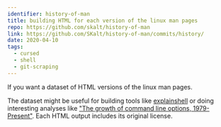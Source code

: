 ```yaml
---
identifier: history-of-man
title: building HTML for each version of the linux man pages
repo: https://github.com/skalt/history-of-man
link: https://github.com/SKalt/history-of-man/commits/history/
date: 2020-04-10
tags:
  - cursed
  - shell
  - git-scraping
---
```


If you want a dataset of HTML versions of the linux man pages.

<!--more-->

The dataset might be useful for building tools like [explainshell][explainshell] or doing interesting analyses like ["The growth of command line options, 1979-Present"][cli-complexity].
Each HTML output includes its original license.

<!-- links -->

[explainshell]: https://www.explainshell.com/
[cli-complexity]: https://danluu.com/cli-complexity/

<!--
[man7]: https://www.man7.org/linux/man-pages/
[die]: https://linux.die.net/man/
[m4]: https://en.wikipedia.org/wiki/M4_(computer_language)
[copilot]: https://docs.github.com/en/copilot/github-copilot-in-the-cli/using-github-copilot-in-the-cli
[bro]: https://docs.github.com/en/copilot/github-copilot-in-the-cli/using-github-copilot-in-the-cli
-->
